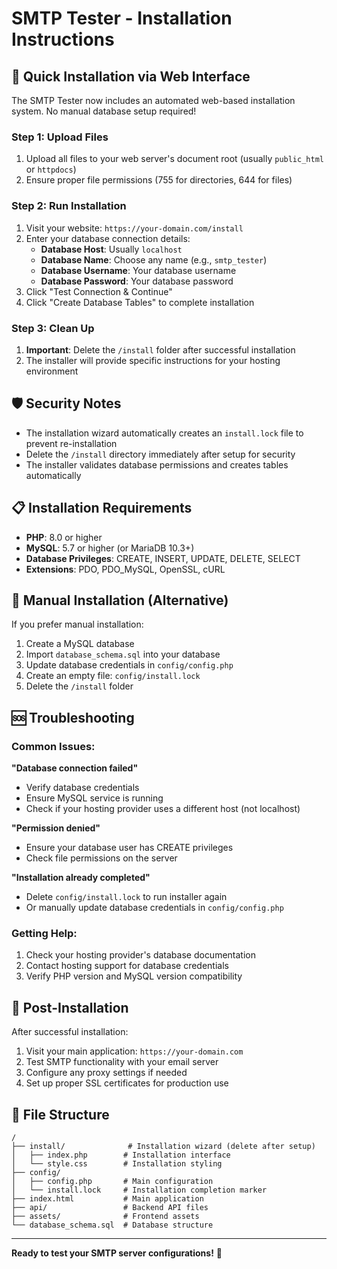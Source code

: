 # SMTP Tester - Installation Instructions

## 🚀 Quick Installation via Web Interface

The SMTP Tester now includes an automated web-based installation system. No manual database setup required!

### Step 1: Upload Files
1. Upload all files to your web server's document root (usually `public_html` or `httpdocs`)
2. Ensure proper file permissions (755 for directories, 644 for files)

### Step 2: Run Installation
1. Visit your website: `https://your-domain.com/install`
2. Enter your database connection details:
   - **Database Host**: Usually `localhost`
   - **Database Name**: Choose any name (e.g., `smtp_tester`)
   - **Database Username**: Your database username
   - **Database Password**: Your database password
3. Click "Test Connection & Continue"
4. Click "Create Database Tables" to complete installation

### Step 3: Clean Up
1. **Important**: Delete the `/install` folder after successful installation
2. The installer will provide specific instructions for your hosting environment

## 🛡️ Security Notes

- The installation wizard automatically creates an `install.lock` file to prevent re-installation
- Delete the `/install` directory immediately after setup for security
- The installer validates database permissions and creates tables automatically

## 📋 Installation Requirements

- **PHP**: 8.0 or higher
- **MySQL**: 5.7 or higher (or MariaDB 10.3+)
- **Database Privileges**: CREATE, INSERT, UPDATE, DELETE, SELECT
- **Extensions**: PDO, PDO_MySQL, OpenSSL, cURL

## 🔧 Manual Installation (Alternative)

If you prefer manual installation:

1. Create a MySQL database
2. Import `database_schema.sql` into your database
3. Update database credentials in `config/config.php`
4. Create an empty file: `config/install.lock`
5. Delete the `/install` folder

## 🆘 Troubleshooting

### Common Issues:

**"Database connection failed"**
- Verify database credentials
- Ensure MySQL service is running
- Check if your hosting provider uses a different host (not localhost)

**"Permission denied"**
- Ensure your database user has CREATE privileges
- Check file permissions on the server

**"Installation already completed"**
- Delete `config/install.lock` to run installer again
- Or manually update database credentials in `config/config.php`

### Getting Help:

1. Check your hosting provider's database documentation
2. Contact hosting support for database credentials
3. Verify PHP version and MySQL version compatibility

## 🎯 Post-Installation

After successful installation:

1. Visit your main application: `https://your-domain.com`
2. Test SMTP functionality with your email server
3. Configure any proxy settings if needed
4. Set up proper SSL certificates for production use

## 📁 File Structure

```
/
├── install/              # Installation wizard (delete after setup)
│   ├── index.php        # Installation interface
│   └── style.css        # Installation styling
├── config/
│   ├── config.php       # Main configuration
│   └── install.lock     # Installation completion marker
├── index.html           # Main application
├── api/                 # Backend API files
├── assets/              # Frontend assets
└── database_schema.sql  # Database structure
```

---

**Ready to test your SMTP server configurations!** 🎉